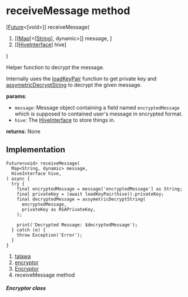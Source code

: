 
<div>

# receiveMessage method

</div>


[[Future](https://api.flutter.dev/flutter/dart-core/Future-class.html)\<[void\>]]
receiveMessage(

1.  [[[Map](https://api.flutter.dev/flutter/dart-core/Map-class.html)[\<[[String](https://api.flutter.dev/flutter/dart-core/String-class.html)],
    dynamic\>]]
    message, ]
2.  [[[HiveInterface](https://pub.dev/documentation/hive/2.2.3/hive/HiveInterface-class.html)]
    hive]

)



Helper function to decrypt the message.

Internally uses the
[loadKeyPair](../../utils_encryptor/Encryptor/loadKeyPair.html) function
to get private key and
[assymetricDecryptString](../../utils_encryptor/Encryptor/assymetricDecryptString.html)
to decrypt the given message.

**params**:

-   `message`: Message object containing a field named
    `encryptedMessage` which is supposed to contained user\'s message in
    encrypted format.
-   `hive`: The
    [HiveInterface](https://pub.dev/documentation/hive/2.2.3/hive/HiveInterface-class.html)
    to store things in.

**returns**: None



## Implementation

``` language-dart
Future<void> receiveMessage(
  Map<String, dynamic> message,
  HiveInterface hive,
) async {
  try {
    final encryptedMessage = message['encryptedMessage'] as String;
    final privateKey = (await loadKeyPair(hive)).privateKey;
    final decryptedMessage = assymetricDecryptString(
      encryptedMessage,
      privateKey as RSAPrivateKey,
    );

    print('Decrypted Message: $decryptedMessage');
  } catch (e) {
    throw Exception('Error');
  }
}
```







1.  [talawa](../../index.html)
2.  [encryptor](../../utils_encryptor/)
3.  [Encryptor](../../utils_encryptor/Encryptor-class.html)
4.  receiveMessage method

##### Encryptor class







